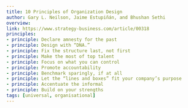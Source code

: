 ```yaml
---
title: 10 Principles of Organization Design
author: Gary L. Neilson, Jaime Estupiñán, and Bhushan Sethi
overview:
link: https://www.strategy-business.com/article/00318
principles:
- principle: Declare amnesty for the past
- principle: Design with “DNA.”
- principle: Fix the structure last, not first
- principle: Make the most of top talent
- principle: Focus on what you can control
- principle: Promote accountability
- principle: Benchmark sparingly, if at all
- principle: Let the “lines and boxes” fit your company’s purpose
- principle: Accentuate the informal
- principle: Build on your strengths
tags: [universal, organisational]
---
```

